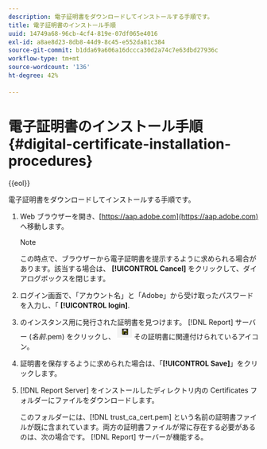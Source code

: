 ```yaml
---
description: 電子証明書をダウンロードしてインストールする手順です。
title: 電子証明書のインストール手順
uuid: 14749a68-96cb-4cf4-819e-07df065e4016
exl-id: a8ae8d23-8db8-44d9-8c45-e552da81c384
source-git-commit: b1dda69a606a16dccca30d2a74c7e63dbd27936c
workflow-type: tm+mt
source-wordcount: '136'
ht-degree: 42%

---
```


# 電子証明書のインストール手順{#digital-certificate-installation-procedures}

{{eol}}

電子証明書をダウンロードしてインストールする手順です。

1. Web ブラウザーを開き、[https://aap.adobe.com](https://aap.adobe.com) へ移動します。

   >[!NOTE]
   >
   >この時点で、ブラウザーから電子証明書を提示するように求められる場合があります。該当する場合は、 **[!UICONTROL Cancel]** をクリックして、ダイアログボックスを閉じます。

1. ログイン画面で、「アカウント名」と「Adobe」から受け取ったパスワードを入力し、「 **[!UICONTROL login]**.
1. のインスタンス用に発行された証明書を見つけます。 [!DNL Report] サーバー (*名前*.pem) をクリックし、 ![](assets/btn_save_certificatedownload.PNG) その証明書に関連付けられているアイコン。
1. 証明書を保存するように求められた場合は、「**[!UICONTROL Save]**」をクリックします。
1. [!DNL Report Server] をインストールしたディレクトリ内の Certificates フォルダーにファイルをダウンロードします。

   このフォルダーには、[!DNL trust_ca_cert.pem] という名前の証明書ファイルが既に含まれています。両方の証明書ファイルが常に存在する必要があるのは、次の場合です。 [!DNL Report] サーバーが機能する。

